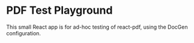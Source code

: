 # PDF Test Playground

This small React app is for ad-hoc testing of react-pdf, using the DocGen configuration.
